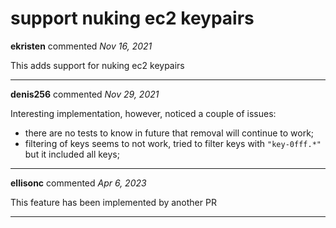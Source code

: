 # support nuking ec2 keypairs

**ekristen** commented *Nov 16, 2021*

This adds support for nuking ec2 keypairs
<br />
***


**denis256** commented *Nov 29, 2021*

Interesting implementation, however, noticed a couple of issues:
 * there are no tests to know in future that removal will continue to work;
 * filtering of keys seems to not work, tried to filter keys with `"key-0fff.*"` but it included all keys;

***

**ellisonc** commented *Apr 6, 2023*

This feature has been implemented by another PR
***

